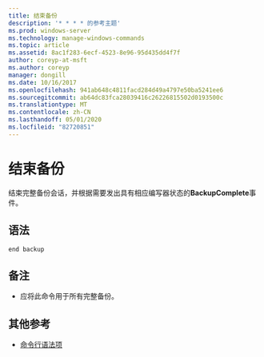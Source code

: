 ```yaml
---
title: 结束备份
description: '* * * * 的参考主题'
ms.prod: windows-server
ms.technology: manage-windows-commands
ms.topic: article
ms.assetid: 8ac1f283-6ecf-4523-8e96-95d435dd4f7f
author: coreyp-at-msft
ms.author: coreyp
manager: dongill
ms.date: 10/16/2017
ms.openlocfilehash: 941ab648c4811facd284d49a4797e50ba5241ee6
ms.sourcegitcommit: ab64dc83fca28039416c26226815502d0193500c
ms.translationtype: MT
ms.contentlocale: zh-CN
ms.lasthandoff: 05/01/2020
ms.locfileid: "82720851"
---
```

# <a name="end-backup"></a>结束备份




结束完整备份会话，并根据需要发出具有相应编写器状态的**BackupComplete**事件。

## <a name="syntax"></a>语法

```
end backup
```

## <a name="remarks"></a>备注

-   应将此命令用于所有完整备份。

## <a name="additional-references"></a>其他参考

- [命令行语法项](command-line-syntax-key.md)